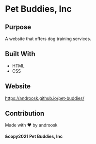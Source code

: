 # Pet Buddies, Inc

## Purpose
A website that offers dog training services.

## Built With
* HTML
* CSS

## Website
https://androosk.github.io/pet-buddies/

## Contribution
Made with ❤️ by androosk

#### &copy2021 Pet Buddies, Inc